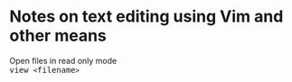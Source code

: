 # Notes on text editing using Vim and other means

Open files in read only mode  
<kbd>view `<`filename`>`</kbd>  


